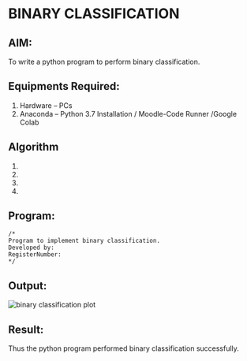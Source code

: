 # BINARY CLASSIFICATION
## AIM:
To write a python program to perform binary classification.

## Equipments Required:
1. Hardware – PCs
2. Anaconda – Python 3.7 Installation / Moodle-Code Runner /Google Colab

## Algorithm
1.
2.
3.
4.

## Program:
```
/*
Program to implement binary classification.
Developed by:
RegisterNumber:  
*/
```

## Output:
![binary classification plot](XXX.png)


## Result:
Thus the python program performed binary classification successfully.
